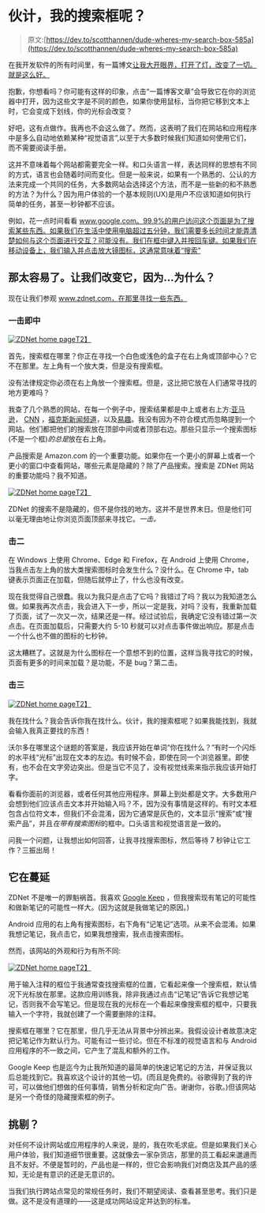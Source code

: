 # 伙计，我的搜索框呢？

> 原文:[https://dev.to/scotthannen/dude-wheres-my-search-box-585a](https://dev.to/scotthannen/dude-wheres-my-search-box-585a)

在我开发软件的所有时间里，有一篇博文[让我大开眼界，打开了灯，改变了一切。就是这么好。](#thegreatestblogpostever)

抱歉，你想看吗？你可能有这样的印象，点击“一篇博客文章”会导致它在你的浏览器中打开，因为这些文字是不同的颜色，如果你使用鼠标，当你把它移到文本上时，它会变成下划线，你的光标会改变？

好吧，这有点做作。我再也不会这么做了。然而，这表明了我们在网站和应用程序中是多么自动地依赖某种“视觉语言”,以至于大多数时候我们知道如何使用它们，而不需要阅读手册。

这并不意味着每个网站都需要完全一样。和口头语言一样，表达同样的思想有不同的方式，语言也会随着时间而变化。但是一般来说，如果有一个熟悉的、公认的方法来完成一个共同的任务，大多数网站会选择这个方法，而不是一些新的和不熟悉的方法？为什么？因为用户体验的一个基本规则(UX)是用户不应该知道如何执行简单的任务，甚至一秒钟都不应该。

例如，花一点时间看看 www.google.com。99.9%的用户访问这个页面是为了搜索某些东西。如果我们在生活中使用电脑超过五分钟，我们需要多长时间才能弄清楚如何与这个页面进行交互？可能没有。我们在框中键入并按回车键。如果我们在移动设备上，我们输入并点击放大镜图标，这通常意味着“搜索”

## [](#thats-too-easy-lets-change-it-because-why)那太容易了。让我们改变它，因为...为什么？

现在让我们参观 www.zdnet.com，在那里寻找一些东西。

### [](#strike-one)一击即中

[![ZDNet home page](../Images/0006498f69bb507b3ec9afe59ad225ee.png)T2】](https://res.cloudinary.com/practicaldev/image/fetch/s--vZMOSTSZ--/c_limit%2Cf_auto%2Cfl_progressive%2Cq_auto%2Cw_880/http://scotthannen.org/images/zdnet_search_1.png)

首先，搜索框在哪里？你正在寻找一个白色或浅色的盒子在右上角或顶部中心？它不在那里。左上角有一个放大类，但是没有搜索框。

没有法律规定你必须在右上角放一个搜索框。但是，这比把它放在人们通常寻找的地方更难吗？

我查了几个熟悉的网站，在每一个例子中，搜索结果都是中上或者右上方:[亚马逊](https://www.amazon.com/)， [CNN](https://www.cnn.com/) ，[福克斯新闻频道](http://www.foxnews.com/)，以及[易趣](https://www.ebay.com/)。我没有因为不符合模式而忽略提到一个网站。他们都把他们的搜索放在顶部中间或者顶部右边。那些只显示一个搜索图标(不是一个框)*的总是*放在右上角。

产品搜索是 Amazon.com 的一个重要功能。如果你在一个更小的屏幕上或者一个更小的窗口中查看网站，哪些元素是隐藏的？除了产品搜索。搜索是 ZDNet 网站的重要功能吗？我不知道。

[![ZDNet home page](../Images/8ac647b0345a9a00a5a65c033d61c4eb.png)T2】](https://res.cloudinary.com/practicaldev/image/fetch/s--47jZnQs9--/c_limit%2Cf_auto%2Cfl_progressive%2Cq_auto%2Cw_880/http://scotthannen.org/images/amazon_small_search.png)

ZDNet 的搜索不是隐藏的，但不是你找的地方。这并不是世界末日。但是他们可以毫无理由地让你浏览页面顶部来寻找它。*一击。*

### [](#strike-two)击二

在 Windows 上使用 Chrome、Edge 和 Firefox，在 Android 上使用 Chrome，当我点击左上角的放大类搜索图标时会发生什么？没什么。在 Chrome 中，tab 键表示页面正在加载，但随后就停止了，什么也没有改变。

现在我觉得自己很蠢。我以为我只是点击了它吗？我错过了吗？我以为我知道怎么做。如果我再次点击，我会进入下一步，所以一定是我，对吗？没有，我重新加载了页面，试了一次又一次，结果还是一样。经过试验后，我确定它没有错过第一次点击。在页面加载后，只需要大约 5-10 秒就可以对点击事件做出响应。那是点击一个什么也不做的图标的七秒钟。

这太糟糕了。这就是为什么图标在一个意想不到的位置，这样当我寻找它的时候，页面有更多的时间来加载？是功能，不是 bug？第二击。

### [](#strike-three)击三

[![ZDNet home page](../Images/e04a7f0cc555784a081b29daa66d5469.png)T2】](https://res.cloudinary.com/practicaldev/image/fetch/s--QW3Yc94Y--/c_limit%2Cf_auto%2Cfl_progressive%2Cq_auto%2Cw_880/http://scotthannen.org/images/zdnet_search_2.png)

我在找什么？我会告诉你我在找什么。伙计，我的搜索框呢？如果我能找到，我就会输入我真正要找的东西！

沃尔多在哪里这个谜题的答案是，我应该开始在单词“你在找什么？”有时一个闪烁的水平线“光标”出现在文本的左边。有时候不会，即使在同一个浏览器里。即使有，也不会在文字旁边突出。但是当它不见了，没有视觉线索来指示我应该开始打字。

看看你面前的浏览器，或者任何其他应用程序。屏幕上到处都是文字。大多数用户会想到他们应该点击文本并开始输入吗？不，因为没有事情是这样的。有时文本框包含占位符文本，但我们不会混淆，因为它通常是灰色的，文本显示“搜索”或“搜索产品”，并且*在带有搜索图标*的框中。口头语言和视觉语言是一致的。

问我一个问题，让我想出如何回答，让我寻找搜索图标，然后等待 7 秒钟让它工作？三振出局！

## [](#its-spreading)它在蔓延

ZDNet 不是唯一的罪魁祸首。我喜欢 [Google Keep](https://keep.google.com/) ，但我搜索现有笔记的可能性和做新笔记的可能性一样大。(因为这就是我做笔记的原因。)

Android 应用的右上角有搜索图标，右下角有“记笔记”选项。从来不会混淆。如果我想记笔记，我点击它，如果我想搜索，我点击搜索图标。

然而，该网站的外观和行为有所不同:

[![ZDNet home page](../Images/41e07d0428ef894cb0f2e60ee757211b.png)T2】](https://res.cloudinary.com/practicaldev/image/fetch/s--K10UYv2P--/c_limit%2Cf_auto%2Cfl_progressive%2Cq_auto%2Cw_880/http://scotthannen.org/images/google_keep_search.png)

用于输入注释的框位于我通常查找搜索框的位置，它看起来像一个搜索框，默认情况下光标放在那里。这款应用训练我，除非我通过点击“记笔记”告诉它我想记笔记，否则我不会写笔记。但是现在我的光标在一个看起来像搜索框的框中，只要我输入一个字符，我就创建了一个需要删除的注释。

搜索框在哪里？它在那里，但几乎无法从背景中分辨出来。我假设设计者故意决定把记笔记作为默认行为。可能有过一些讨论。但在不标准的视觉语言和与 Android 应用程序的不一致之间，它产生了混乱和额外的工作。

Google Keep 也是迄今为止我所知道的最简单的快速记笔记的方法，并保证我以后总能找到它。我喜欢这个设计的其他一切。(而且是免费的。谷歌得到了我的许可，可以做他们想做的任何事情，销售分析和定向广告。谢谢你，谷歌。)但该网站是另一个奇怪的隐藏搜索框的例子。

## [](#nitpicking)挑剔？

对任何不设计网站或应用程序的人来说，是的，我在吹毛求疵。但是如果我们关心用户体验，我们知道细节很重要。这就像去一家杂货店，那里的员工看起来邋遢而且不友好。不便是暂时的，产品也是一样的，但它会影响我们对商店及其产品的感知，无论是有意识的还是无意识的。

当我们执行跨站点常见的常规任务时，我们不期望阅读、查看甚至思考。我们只是做。这不是没有道理的——这是成功网站设定并达到的标准。